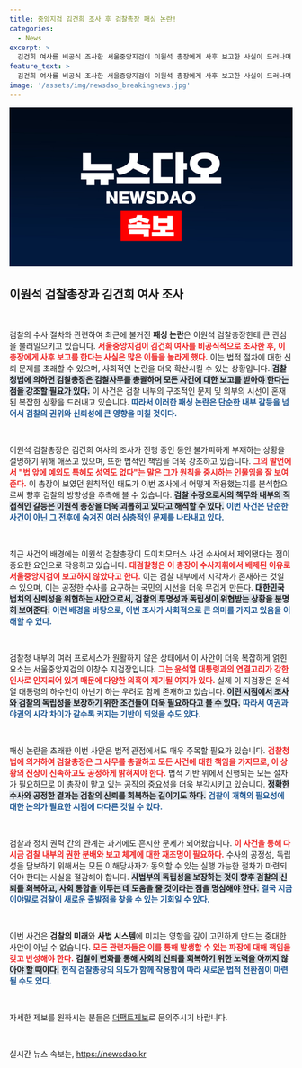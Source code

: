 ```yaml
---
title: 중앙지검 김건희 조사 후 검찰총장 패싱 논란!
categories:
  - News
excerpt: >
  김건희 여사를 비공식 조사한 서울중앙지검이 이원석 총장에게 사후 보고한 사실이 드러나며 패싱 논란이 거세지고 있다. 검찰 내부의 갈등과 법적 공방이 예고되는 가운데, 사건의 진실은 과연 무엇일까? 클릭해서 확인하세요!
feature_text: >
  김건희 여사를 비공식 조사한 서울중앙지검이 이원석 총장에게 사후 보고한 사실이 드러나며 패싱 논란이 거세지고 있다. 검찰 내부의 갈등과 법적 공방이 예고되는 가운데, 사건의 진실은 과연 무엇일까? 클릭해서 확인하세요!
image: '/assets/img/newsdao_breakingnews.jpg'
---
```


<p><img src="/assets/img/newsdao_breakingnews.jpg" alt="bookingtag 속보" /></p>

<h2 data-ke-size="size26">이원석 검찰총장과 김건희 여사 조사</h2>

<p data-ke-size="size16">&nbsp;</p>

<p>검찰의 수사 절차와 관련하여 최근에 불거진 <strong>패싱 논란</strong>은 이원석 검찰총장한테 큰 관심을 불러일으키고 있습니다. <b><span style="color: #ee2323;">서울중앙지검이 김건희 여사를 비공식적으로 조사한 후, 이 총장에게 사후 보고를 한다는 사실은 많은 이들을 놀라게 했다.</span></b> 이는 법적 절차에 대한 신뢰 문제를 초래할 수 있으며, 사회적인 논란을 더욱 확산시킬 수 있는 상황입니다. <b><span style="background-color: #21538527;">검찰청법에 의하면 검찰총장은 검찰사무를 총괄하며 모든 사건에 대한 보고를 받아야 한다는 점을 강조할 필요가 있다.</span></b> 이 사건은 검찰 내부의 구조적인 문제 및 외부의 시선이 혼재된 복잡한 상황을 드러내고 있습니다. <b><span style="color: #1a5490;">따라서 이러한 패싱 논란은 단순한 내부 갈등을 넘어서 검찰의 권위와 신뢰성에 큰 영향을 미칠 것이다.</span></b></p>

<p data-ke-size="size16">&nbsp;</p>

<p>이원석 검찰총장은 김건희 여사의 조사가 진행 중인 동안 불가피하게 부재하는 상황을 설명하기 위해 애쓰고 있으며, 또한 법적인 책임을 더욱 강조하고 있습니다. <b><span style="color: #ee2323;">그의 발언에서 "법 앞에 예외도 특혜도 성역도 없다"는 말은 그가 원칙을 중시하는 인물임을 잘 보여준다.</span></b> 이 총장이 보였던 원칙적인 태도가 이번 조사에서 어떻게 작용했는지를 분석함으로써 향후 검찰의 방향성을 추측해 볼 수 있습니다. <b><span style="background-color: #21538527;">검찰 수장으로서의 책무와 내부의 직접적인 갈등은 이원석 총장을 더욱 괴롭히고 있다고 해석할 수 있다.</span></b> <b><span style="color: #1a5490;">이번 사건은 단순한 사건이 아닌 그 전후에 숨겨진 여러 심층적인 문제를 나타내고 있다.</span></b></p>

<p data-ke-size="size16">&nbsp;</p>

<p>최근 사건의 배경에는 이원석 검찰총장이 도이치모터스 사건 수사에서 제외됐다는 점이 중요한 요인으로 작용하고 있습니다. <b><span style="color: #ee2323;">대검찰청은 이 총장이 수사지휘에서 배제된 이유로 서울중앙지검이 보고하지 않았다고 한다.</span></b> 이는 검찰 내부에서 시각차가 존재하는 것일 수 있으며, 이는 공정한 수사를 요구하는 국민의 시선을 더욱 무겁게 만든다. <b><span style="background-color: #21538527;">대한민국 법치의 신뢰성을 위협하는 사안으로서, 검찰의 투명성과 독립성이 위협받는 상황을 분명히 보여준다.</span></b> <b><span style="color: #1a5490;">이런 배경을 바탕으로, 이번 조사가 사회적으로 큰 의미를 가지고 있음을 이해할 수 있다.</span></b></p>

<p data-ke-size="size16">&nbsp;</p>

<p>검찰청 내부의 여러 프로세스가 원활하지 않은 상태에서 이 사안이 더욱 복잡하게 얽힌 요소는 서울중앙지검의 이창수 지검장입니다. <b><span style="color: #ee2323;">그는 윤석열 대통령과의 연결고리가 강한 인사로 인지되어 있기 때문에 다양한 의혹이 제기될 여지가 있다.</span></b> 실제 이 지검장은 윤석열 대통령의 하수인이 아닌가 하는 우려도 함께 존재하고 있습니다. <b><span style="background-color: #21538527;">이런 시점에서 조사와 검찰의 독립성을 보장하기 위한 조건들이 더욱 필요하다고 볼 수 있다.</span></b> <b><span style="color: #1a5490;">따라서 여권과 야권의 시각 차이가 갈수록 커지는 기반이 되었을 수도 있다.</span></b></p>

<p data-ke-size="size16">&nbsp;</p>

<p>패싱 논란을 초래한 이번 사안은 법적 관점에서도 매우 주목할 필요가 있습니다. <b><span style="color: #ee2323;">검찰청법에 의거하여 검찰총장은 그 사무를 총괄하고 모든 사건에 대한 책임을 가지므로, 이 상황의 진상이 신속하고도 공정하게 밝혀져야 한다.</span></b> 법적 기반 위에서 진행되는 모든 절차가 필요하므로 이 총장이 맡고 있는 공직의 중요성을 더욱 부각시키고 있습니다. <b><span style="background-color: #21538527;">정확한 수사와 공정한 결과는 검찰의 신뢰를 회복하는 길이기도 하다.</span></b> <b><span style="color: #1a5490;">검찰이 개혁의 필요성에 대한 논의가 필요한 시점에 다다른 것일 수 있다.</span></b></p>

<p data-ke-size="size16">&nbsp;</p>

<p>검찰과 정치 권력 간의 관계는 과거에도 흔시한 문제가 되어왔습니다. <b><span style="color: #ee2323;">이 사건을 통해 다시금 검찰 내부의 권한 분배와 보고 체계에 대한 재조명이 필요하다.</span></b> 수사의 공정성, 독립성을 담보하기 위해서는 모든 이해당사자가 동의할 수 있는 실행 가능한 절차가 마련되어야 한다는 사실을 절감해야 합니다. <b><span style="background-color: #21538527;">사법부의 독립성을 보장하는 것이 향후 검찰의 신뢰를 회복하고, 사회 통합을 이루는 데 도움을 줄 것이라는 점을 명심해야 한다.</span></b> <b><span style="color: #1a5490;">결국 지금이야말로 검찰이 새로운 출발점을 찾을 수 있는 기회일 수 있다.</span></b></p>

<p data-ke-size="size16">&nbsp;</p>

<p>이번 사건은 <strong>검찰의 미래</strong>와 <strong>사법 시스템</strong>에 미치는 영향을 깊이 고민하게 만드는 중대한 사안이 아닐 수 없습니다. <b><span style="color: #ee2323;">모든 관련자들은 이를 통해 발생할 수 있는 파장에 대해 책임을 갖고 반성해야 한다.</span></b>  <b><span style="background-color: #21538527;">검찰이 변화를 통해 사회의 신뢰를 회복하기 위한 노력을 아끼지 않아야 할 때이다.</span></b> <b><span style="color: #1a5490;">현직 검찰총장의 의도가 함께 작용함에 따라 새로운 법적 전환점이 마련될 수도 있다.</span></b></p>

<p data-ke-size="size16">&nbsp;</p>

<p>자세한 제보를 원하시는 분들은 <a href="https://talk.tf.co.kr/bbs/report/write">더팩트제보</a>로 문의주시기 바랍니다. </p>

<p data-ke-size="size16">&nbsp;</p>
실시간 뉴스 속보는, <a href="https://newsdao.kr" rel="dofollow">https://newsdao.kr</a>


